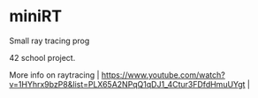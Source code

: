# miniRT
Small ray tracing prog

42 school project.

More info on raytracing | https://www.youtube.com/watch?v=1HYhrx9bzP8&list=PLX65A2NPqQ1qDJ1_4Ctur3FDfdHmuUYgt |
